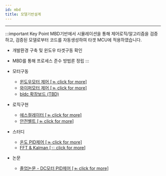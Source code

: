 ```yaml
---
id: mbd
title: 모델기반설계
---
```

---

:::important Key Point
MBD기반에서 시뮬레이션을 통해 제어로직/알고리즘을 검증하고, 검증된 모델로부터 코드를 자동생성하여 타겟 MCU에 적용하였습니다. 
* 개발환경 구축 및 윈도우 타겟구동 확인
* MBD를 통해 프로세스 준수 방법론 정립
:::

* 모터구동
  * [윈도우모터 제어 [☜ click for more]](./mbd/motor/windowMotor)
  * [와이퍼모터 제어 [☜ click for more]](./mbd/motor/wiperMotor)
  * [bldc 확장보드 (TBD)](./mbd/motor/bldc)
* 로직구현
  * [에스컬레이터 [☜ click for more]](./mbd/logic/escalator)
  * [안전벨트 [☜ click for more]](./mbd/logic/safetybelt)
* 스터디
  * [온도 PID제어 [☜ click for more]](./mbd/study/tempPID)
  * [FFT & Kalman [☜ click for more]](./mbd/study/algorithm)
* 논문
  * [졸업논문 - DC모터 PID제어 [☜ click for more]](./mbd/paper/skeleton)
